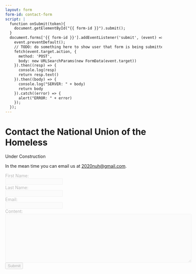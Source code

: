 ```yaml
---
layout: form
form-id: contact-form
script: |
  function onSubmit(token){
    document.getElementById("{{ form-id }}").submit();
  }
  document.forms['{{ form-id }}'].addEventListener('submit', (event) => {
    event.preventDefault();
    // TODO: do something here to show user that form is being submitted
    fetch(event.target.action, {
      method: 'POST',
      body: new URLSearchParams(new FormData(event.target))
    }).then((resp) => {
      console.log(resp)
      return resp.text()
    }).then((body) => {
      console.log("SERVER: " + body)
      return body
    }).catch((error) => {
      alert("ERROR: " + error)
    });
  });
---
```


Contact the National Union of the Homeless
==========================================

<span class="construction">
<i class="fas fa-wrench"></i> Under Construction <i class="fas fa-wrench"></i>
</span>

In the mean time you can email us at <a href="mailto:2020nuh@gmail.com">2020nuh@gmail.com</a>.

<form style="opacity:30%;" id="contact-form">
  <label for="fname">First Name:</label><br>
  <input type="text" id="fname" name="fname" disabled><br>
  <label for="lname">Last Name:</label><br>
  <input type="text" id="lname" name="lname" disabled><br>
  <label for="email">Email:</label><br>
  <input type="text" id="email" name="email" disabled><br>
  <label for="content">Content:</label><br>
  <textarea name="content" rows="10" cols="72" disabled></textarea><br>
  <button>Submit</button>
  <!-- <button class="g-recaptcha" -->
  <!--         data-sitekey="6LetGwQaAAAAAHWY2Wuv469KoCvz_Fn0pm868xfe" -->
  <!--         data-callback='onSubmit' -->
  <!--         data-action='submit'>Submit</button> -->
</form>
